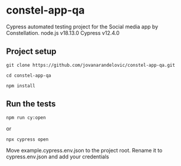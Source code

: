 # constel-app-qa
Cypress automated testing project for the Social media app by Constellation.
node.js v18.13.0
Cypress v12.4.0 

## Project setup

`git clone https://github.com/jovanarandelovic/constel-app-qa.git`

`cd constel-app-qa`

`npm install`

## Run the tests

`npm run cy:open`

or

`npx cypress open`

Move example.cypress.env.json to the project root. 
 Rename it to cypress.env.json and add your credentials
